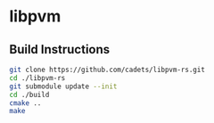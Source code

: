 # libpvm

## Build Instructions
```bash
git clone https://github.com/cadets/libpvm-rs.git
cd ./libpvm-rs
git submodule update --init
cd ./build
cmake ..
make
```